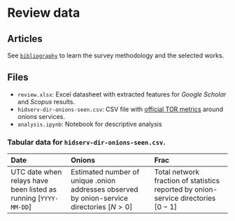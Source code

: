 # Review data

## Articles

See [```bibliography```](bibliography) to learn the survey methodology and the selected works.

## Files

- `review.xlsx`: Excel datasheet with extracted features for _Google Scholar_ and _Scopus_ results.
- `hidserv-dir-onions-seen.csv`: CSV file with [official TOR metrics](https://metrics.torproject.org/hidserv-dir-onions-seen.html) around onions services.
- `analysis.ipynb`: Notebook for descriptive analysis


### Tabular data for `hidserv-dir-onions-seen.csv`. 

Date | Onions | Frac
| :-- | :-- | :-- |
UTC date when relays have been listed as running [`YYYY-MM-DD`] | Estimated number of unique .onion addresses observed by onion-service directories [$N > 0$] |  Total network fraction of statistics reported by onion-service directories [$0-1$]